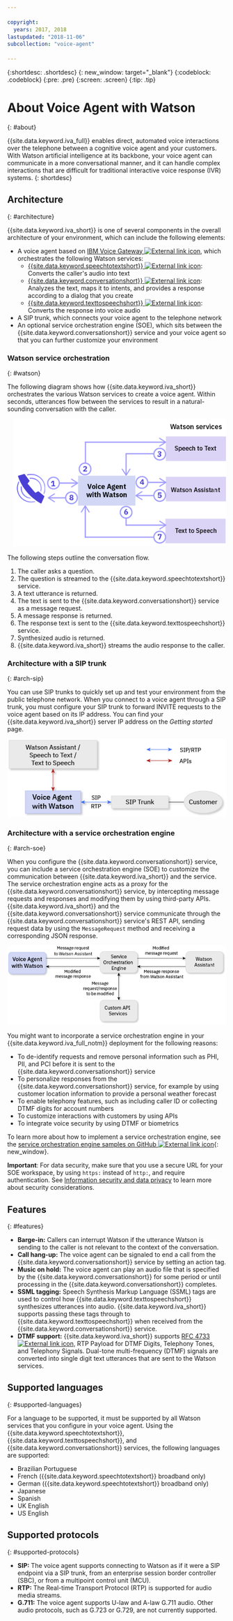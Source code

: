 ```yaml
---

copyright:
  years: 2017, 2018
lastupdated: "2018-11-06"
subcollection: "voice-agent"

---
```


{:shortdesc: .shortdesc}
{: new_window: target="_blank"}
{:codeblock: .codeblock}
{:pre: .pre}
{:screen: .screen}
{:tip: .tip}

# About Voice Agent with Watson
{: #about}

{{site.data.keyword.iva_full}} enables direct, automated voice interactions over the telephone between a cognitive voice agent and your customers. With Watson artificial intelligence at its backbone, your voice agent can communicate in a more conversational manner, and it can handle complex interactions that are difficult for traditional interactive voice response (IVR) systems.
{: shortdesc}

## Architecture
{: #architecture}

{{site.data.keyword.iva_short}} is one of several components in the overall architecture of your environment, which can include the following elements:

* A voice agent based on [IBM Voice Gateway ![External link icon](../../icons/launch-glyph.svg "External link icon")](https://www.ibm.com/support/knowledgecenter/SS4U29/), which orchestrates the following Watson services:
  * [{{site.data.keyword.speechtotextshort}} ![External link icon](../../icons/launch-glyph.svg "External link icon")](/docs/services/speech-to-text/index.html): Converts the caller's audio into text
  * [{{site.data.keyword.conversationshort}} ![External link icon](../../icons/launch-glyph.svg "External link icon")](/docs/services/conversation/index.html): Analyzes the text, maps it to intents, and provides a response according to a dialog that you create
  * [{{site.data.keyword.texttospeechshort}} ![External link icon](../../icons/launch-glyph.svg "External link icon")](/docs/services/text-to-speech/index.html): Converts the response into voice audio
* A SIP trunk, which connects your voice agent to the telephone network
* An optional service orchestration engine (SOE), which sits between the {{site.data.keyword.conversationshort}} service and your voice agent so that you can further customize your environment

### Watson service orchestration
{: #watson}

The following diagram shows how {{site.data.keyword.iva_short}} orchestrates the various Watson services to create a voice agent. Within seconds, utterances flow between the services to result in a natural-sounding conversation with the caller.

<div style="float: right; padding-left: 1em; padding-bottom: 1em">
<img src="images/conversation-flow.png" alt="{{site.data.keyword.iva_short}} acts as a hub through which the caller and each Watson service communicate."/></div>

The following steps outline the conversation flow.

1. The caller asks a question.
1. The question is streamed to the {{site.data.keyword.speechtotextshort}} service.
1. A text utterance is returned.
1. The text is sent to the {{site.data.keyword.conversationshort}} service as a message request.
1. A message response is returned.
1. The response text is sent to the {{site.data.keyword.texttospeechshort}} service.
1. Synthesized audio is returned.
1. {{site.data.keyword.iva_short}} streams the audio response to the caller.

### Architecture with a SIP trunk
{: #arch-sip}

You can use SIP trunks to quickly set up and test your environment from the public telephone network. When you connect to a voice agent through a SIP trunk, you must configure your SIP trunk to forward INVITE requests to the voice agent based on its IP address. You can find your {{site.data.keyword.iva_short}} server IP address on the _Getting started_ page.

![Calls flow through a SIP trunk to the voice agent, which communicates with Watson services though the API.](images/arch-sip.png)

### Architecture with a service orchestration engine
{: #arch-soe}

When you configure the {{site.data.keyword.conversationshort}} service, you can include a service orchestration engine (SOE) to customize the communication between {{site.data.keyword.iva_short}} and the service. The service orchestration engine acts as a proxy for the {{site.data.keyword.conversationshort}} service, by intercepting message requests and responses and modifying them by using third-party APIs. {{site.data.keyword.iva_short}} and the {{site.data.keyword.conversationshort}} service communicate through the {{site.data.keyword.conversationshort}} service's REST API, sending request data by using the `MessageRequest` method and receiving a corresponding JSON response.

![Message requests and responses between {{site.data.keyword.iva_short}} and the {{site.data.keyword.conversationshort}} service flow through a service orchestration engine, which modifies them.](images/arch-soe.png)

You might want to incorporate a service orchestration engine in your {{site.data.keyword.iva_full_notm}} deployment for the following reasons:

* To de-identify requests and remove personal information such as PHI, PII, and PCI before it is sent to the {{site.data.keyword.conversationshort}} service
* To personalize responses from the {{site.data.keyword.conversationshort}} service, for example by using customer location information to provide a personal weather forecast
* To enable telephony features, such as including caller ID or collecting DTMF digits for account numbers
* To customize interactions with customers by using APIs
* To integrate voice security by using DTMF or biometrics

To learn more about how to implement a service orchestration engine, see the [service orchestration engine samples on GitHub ![External link icon](../../icons/launch-glyph.svg "External link icon")](https://github.com/WASdev/sample.voice.gateway/tree/master/soe){: new_window}.

**Important**: For data security, make sure that you use a secure URL for your SOE workspace, by using `https:` instead of `http:`, and require authentication. See [Information security and data privacy](/docs/services/voice-agent/infosec.html) to learn more about security considerations.

## Features
{: #features}

* **Barge-in:** Callers can interrupt Watson if the utterance Watson is sending to the caller is not relevant to the context of the conversation.
* **Call hang-up:** The voice agent can be signaled to end a call from the {{site.data.keyword.conversationshort}} service by setting an action tag.
* **Music on hold:** The voice agent can play an audio file that is specified by the {{site.data.keyword.conversationshort}} for some period or until processing in the {{site.data.keyword.conversationshort}} completes.
* **SSML tagging:** Speech Synthesis Markup Language (SSML) tags are used to control how {{site.data.keyword.texttospeechshort}} synthesizes utterances into audio. {{site.data.keyword.iva_short}} supports passing these tags through to {{site.data.keyword.texttospeechshort}} when received from the {{site.data.keyword.conversationshort}} service.
* **DTMF support:** {{site.data.keyword.iva_short}} supports [RFC 4733 ![External link icon](../../icons/launch-glyph.svg "External link icon")](https://tools.ietf.org/html/rfc4733), RTP Payload for DTMF Digits, Telephony Tones, and Telephony Signals. Dual-tone multi-frequency (DTMF) signals are converted into single digit text utterances that are sent to the Watson services.

## Supported languages
{: #supported-languages}

For a language to be supported, it must be supported by all Watson services that you configure in your voice agent. Using the {{site.data.keyword.speechtotextshort}}, {{site.data.keyword.texttospeechshort}}, and {{site.data.keyword.conversationshort}} services, the following languages are supported:

* Brazilian Portuguese
* French ({{site.data.keyword.speechtotextshort}} broadband only)
* German ({{site.data.keyword.speechtotextshort}} broadband only)
* Japanese
* Spanish
* UK English
* US English

## Supported protocols
{: #supported-protocols}

* **SIP:** The voice agent supports connecting to Watson as if it were a SIP endpoint via a SIP trunk, from an enterprise session border controller (SBC), or from a multipoint control unit (MCU).
* **RTP:** The Real-time Transport Protocol (RTP) is supported for audio media streams.
* **G.711:** The voice agent supports U-law and A-law G.711 audio. Other audio protocols, such as G.723 or G.729, are not currently supported.
